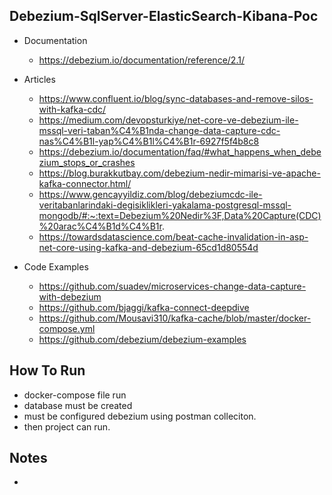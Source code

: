 ## Debezium-SqlServer-ElasticSearch-Kibana-Poc

 * Documentation
    * https://debezium.io/documentation/reference/2.1/

 * Articles
    * https://www.confluent.io/blog/sync-databases-and-remove-silos-with-kafka-cdc/
    * https://medium.com/devopsturkiye/net-core-ve-debezium-ile-mssql-veri-taban%C4%B1nda-change-data-capture-cdc-nas%C4%B1l-yap%C4%B1l%C4%B1r-6927f5f4b8c8
    * https://debezium.io/documentation/faq/#what_happens_when_debezium_stops_or_crashes
    * https://blog.burakkutbay.com/debezium-nedir-mimarisi-ve-apache-kafka-connector.html/
    * https://www.gencayyildiz.com/blog/debeziumcdc-ile-veritabanlarindaki-degisiklikleri-yakalama-postgresql-mssql-mongodb/#:~:text=Debezium%20Nedir%3F,Data%20Capture(CDC)%20arac%C4%B1d%C4%B1r.
    * https://towardsdatascience.com/beat-cache-invalidation-in-asp-net-core-using-kafka-and-debezium-65cd1d80554d

 * Code Examples
    * https://github.com/suadev/microservices-change-data-capture-with-debezium
    * https://github.com/bjaggi/kafka-connect-deepdive
    * https://github.com/Mousavi310/kafka-cache/blob/master/docker-compose.yml
    * https://github.com/debezium/debezium-examples

## How To Run
 * docker-compose file run
 * database must be created
 * must be configured debezium using postman colleciton.
 * then project can run.

 ## Notes
 *
